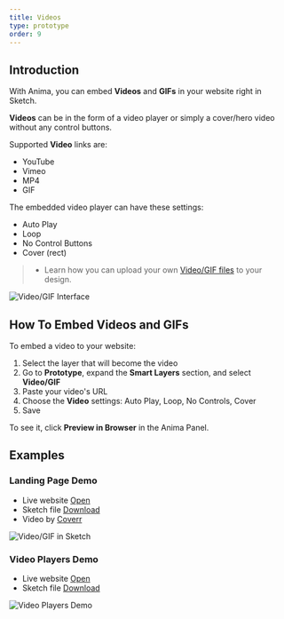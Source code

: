 ```yaml
---
title: Videos
type: prototype
order: 9
---
```


## Introduction

With Anima, you can embed  **Videos** and **GIFs** in your website right in Sketch. 

**Videos** can be in the form of a video player or simply a cover/hero video without any control buttons.

Supported **Video** links are:

* YouTube
* Vimeo
* MP4
* GIF

The embedded video player can have these settings:

* Auto Play
* Loop
* No Control Buttons
* Cover (rect)

>- Learn how you can upload your own [Video/GIF files](https://docs.animaapp.com/v3/export/manage-website.html#Files) to your design.

![Video/GIF Interface](http://f.cl.ly/items/1s0I460d3L2S0D1q122A/Video%20GIF.png)

## How To Embed Videos and GIFs
To embed a video to your website:

 1. Select the layer that will become the video
 2. Go to **Prototype**, expand the **Smart Layers** section, and select **Video/GIF**
 3. Paste your video's URL
 4. Choose the **Video** settings: Auto Play, Loop, No Controls, Cover
 5. Save
 
To see it, click **Preview in Browser** in the Anima Panel.

## Examples

### Landing Page Demo

* Live website [Open](https://launchpad.animaapp.com/video-mp4-example)
* Sketch file [Download](/docs/assets/video-example.sketch)
* Video by [Coverr](https://www.coverr.co)

![Video/GIF in Sketch](http://f.cl.ly/items/3q3J0L1c3f0U1K3P2u0W/Landing%20Page%20Video.png)

### Video Players Demo

* Live website [Open](https://launchpad.animaapp.com/video-demo)
* Sketch file [Download](/docs/assets/video-demo.sketch)

![Video Players Demo](http://f.cl.ly/items/3x2Z1Z1Y1P1a192u0Q41/Video%20Browsers%20Demo.png)

